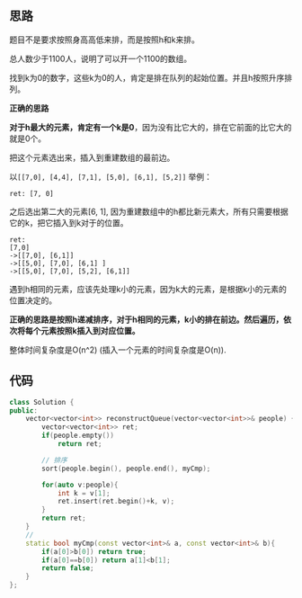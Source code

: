 ## 思路

题目不是要求按照身高高低来排，而是按照h和k来排。

总人数少于1100人，说明了可以开一个1100的数组。

找到k为0的数字，这些k为0的人，肯定是排在队列的起始位置。并且h按照升序排列。

**正确的思路**

**对于h最大的元素，肯定有一个k是0**，因为没有比它大的，排在它前面的比它大的就是0个。

把这个元素选出来，插入到重建数组的最前边。

以`[[7,0], [4,4], [7,1], [5,0], [6,1], [5,2]]` 举例：

`ret: [7, 0]`

之后选出第二大的元素[6, 1],  因为重建数组中的h都比新元素大，所有只需要根据它的k，把它插入到k对于的位置。

```
ret:
[7,0]
->[[7,0], [6,1]]
->[[5,0], [7,0], [6,1] ] 
->[[5,0], [7,0], [5,2], [6,1]] 
```

遇到h相同的元素，应该先处理k小的元素，因为k大的元素，是根据k小的元素的位置决定的。

**正确的思路是按照h递减排序，对于h相同的元素，k小的排在前边。然后遍历，依次将每个元素按照k插入到对应位置。**

整体时间复杂度是O(n^2) (插入一个元素的时间复杂度是O(n)).

## 代码

```c++
class Solution {
public:
    vector<vector<int>> reconstructQueue(vector<vector<int>>& people) {
        vector<vector<int>> ret;
        if(people.empty())
            return ret;

        // 排序
        sort(people.begin(), people.end(), myCmp);

        for(auto v:people){
            int k = v[1];
            ret.insert(ret.begin()+k, v);
        }
        return ret;
    }
	// 
    static bool myCmp(const vector<int>& a, const vector<int>& b){
        if(a[0]>b[0]) return true;
        if(a[0]==b[0]) return a[1]<b[1];
        return false;
    }
};
```

